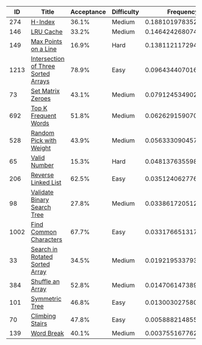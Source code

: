 |ID|Title|Acceptance|Difficulty|Frequency|
|----|-----|----|---|---|
|274|[H-Index]( https://leetcode.com/problems/h-index)|36.1%|Medium|0.18810197835269699|
|146|[LRU Cache]( https://leetcode.com/problems/lru-cache)|33.2%|Medium|0.14642426807449366|
|149|[Max Points on a Line]( https://leetcode.com/problems/max-points-on-a-line)|16.9%|Hard|0.13811211729480913|
|1213|[Intersection of Three Sorted Arrays]( https://leetcode.com/problems/intersection-of-three-sorted-arrays)|78.9%|Easy|0.09643440701660581|
|73|[Set Matrix Zeroes]( https://leetcode.com/problems/set-matrix-zeroes)|43.1%|Medium|0.07912453490203865|
|692|[Top K Frequent Words]( https://leetcode.com/problems/top-k-frequent-words)|51.8%|Medium|0.06262915907044142|
|528|[Random Pick with Weight]( https://leetcode.com/problems/random-pick-with-weight)|43.9%|Medium|0.056333090457586533|
|65|[Valid Number]( https://leetcode.com/problems/valid-number)|15.3%|Hard|0.04813763559815448|
|206|[Reverse Linked List]( https://leetcode.com/problems/reverse-linked-list)|62.5%|Easy|0.03512406277610997|
|98|[Validate Binary Search Tree]( https://leetcode.com/problems/validate-binary-search-tree)|27.8%|Medium|0.033861720512945864|
|1002|[Find Common Characters]( https://leetcode.com/problems/find-common-characters)|67.7%|Easy|0.033176651317732786|
|33|[Search in Rotated Sorted Array]( https://leetcode.com/problems/search-in-rotated-sorted-array)|34.5%|Medium|0.019219533793635182|
|384|[Shuffle an Array]( https://leetcode.com/problems/shuffle-an-array)|52.8%|Medium|0.014706147389695468|
|101|[Symmetric Tree]( https://leetcode.com/problems/symmetric-tree)|46.8%|Easy|0.013003027580387157|
|70|[Climbing Stairs]( https://leetcode.com/problems/climbing-stairs)|47.8%|Easy|0.005888214855949732|
|139|[Word Break]( https://leetcode.com/problems/word-break)|40.1%|Medium|0.003755167762323698|
